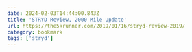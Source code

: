 ```yaml
---
date: 2024-02-03T14:44:00.843Z
title: 'STRYD Review, 2000 Mile Update'
url: https://the5krunner.com/2019/01/16/stryd-review-2019/
category: bookmark
tags: ['stryd']
---
```

